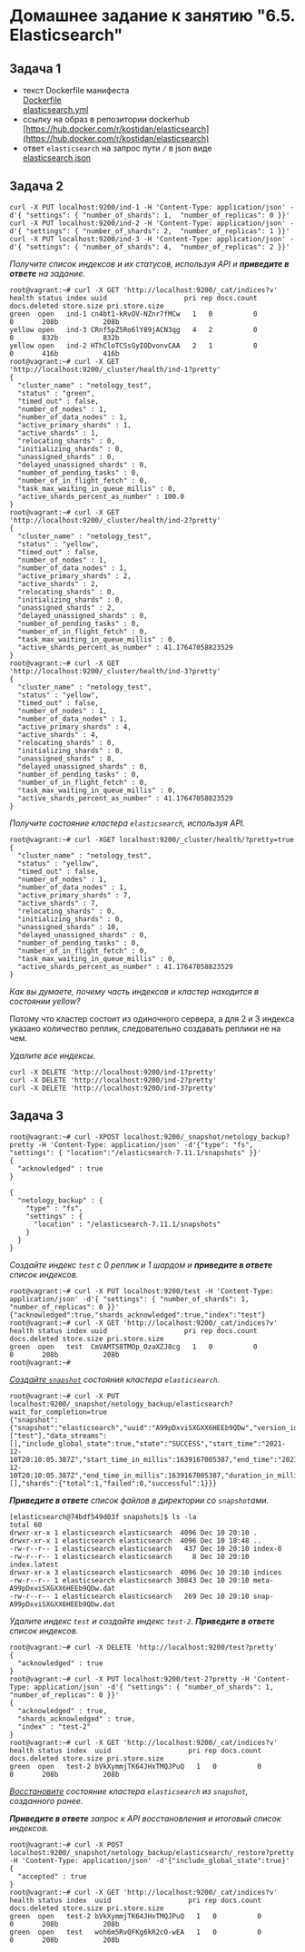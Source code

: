 # Домашнее задание к занятию "6.5. Elasticsearch"

## Задача 1

- текст Dockerfile манифеста  
[Dockerfile](assets/Dockerfile)  
[elasticsearch.yml](assets/elasticsearch.yml)
- ссылку на образ в репозитории dockerhub  
[https://hub.docker.com/r/kostidan/elasticsearch](https://hub.docker.com/r/kostidan/elasticsearch)
- ответ `elasticsearch` на запрос пути `/` в json виде  
[elasticsearch.json](assets/elasticsearch.json)

## Задача 2
```buildoutcfg
curl -X PUT localhost:9200/ind-1 -H 'Content-Type: application/json' -d'{ "settings": { "number_of_shards": 1,  "number_of_replicas": 0 }}'
curl -X PUT localhost:9200/ind-2 -H 'Content-Type: application/json' -d'{ "settings": { "number_of_shards": 2,  "number_of_replicas": 1 }}'
curl -X PUT localhost:9200/ind-3 -H 'Content-Type: application/json' -d'{ "settings": { "number_of_shards": 4,  "number_of_replicas": 2 }}'
```
*Получите список индексов и их статусов, используя API и **приведите в ответе** на задание.*
```buildoutcfg
root@vagrant:~# curl -X GET 'http://localhost:9200/_cat/indices?v'
health status index uuid                   pri rep docs.count docs.deleted store.size pri.store.size
green  open   ind-1 cn4bt1-kRvOV-NZnr7fMCw   1   0          0            0       208b           208b
yellow open   ind-3 CRnf5pZ5Ro6lY89jACN3qg   4   2          0            0       832b           832b
yellow open   ind-2 HThCloTCSsGyIODvonvCAA   2   1          0            0       416b           416b
root@vagrant:~# curl -X GET 'http://localhost:9200/_cluster/health/ind-1?pretty'
{
  "cluster_name" : "netology_test",
  "status" : "green",
  "timed_out" : false,
  "number_of_nodes" : 1,
  "number_of_data_nodes" : 1,
  "active_primary_shards" : 1,
  "active_shards" : 1,
  "relocating_shards" : 0,
  "initializing_shards" : 0,
  "unassigned_shards" : 0,
  "delayed_unassigned_shards" : 0,
  "number_of_pending_tasks" : 0,
  "number_of_in_flight_fetch" : 0,
  "task_max_waiting_in_queue_millis" : 0,
  "active_shards_percent_as_number" : 100.0
}
root@vagrant:~# curl -X GET 'http://localhost:9200/_cluster/health/ind-2?pretty'
{
  "cluster_name" : "netology_test",
  "status" : "yellow",
  "timed_out" : false,
  "number_of_nodes" : 1,
  "number_of_data_nodes" : 1,
  "active_primary_shards" : 2,
  "active_shards" : 2,
  "relocating_shards" : 0,
  "initializing_shards" : 0,
  "unassigned_shards" : 2,
  "delayed_unassigned_shards" : 0,
  "number_of_pending_tasks" : 0,
  "number_of_in_flight_fetch" : 0,
  "task_max_waiting_in_queue_millis" : 0,
  "active_shards_percent_as_number" : 41.17647058823529
}
root@vagrant:~# curl -X GET 'http://localhost:9200/_cluster/health/ind-3?pretty'
{
  "cluster_name" : "netology_test",
  "status" : "yellow",
  "timed_out" : false,
  "number_of_nodes" : 1,
  "number_of_data_nodes" : 1,
  "active_primary_shards" : 4,
  "active_shards" : 4,
  "relocating_shards" : 0,
  "initializing_shards" : 0,
  "unassigned_shards" : 8,
  "delayed_unassigned_shards" : 0,
  "number_of_pending_tasks" : 0,
  "number_of_in_flight_fetch" : 0,
  "task_max_waiting_in_queue_millis" : 0,
  "active_shards_percent_as_number" : 41.17647058823529
}

```
*Получите состояние кластера `elasticsearch`, используя API.*
```buildoutcfg
root@vagrant:~# curl -XGET localhost:9200/_cluster/health/?pretty=true
{
  "cluster_name" : "netology_test",
  "status" : "yellow",
  "timed_out" : false,
  "number_of_nodes" : 1,
  "number_of_data_nodes" : 1,
  "active_primary_shards" : 7,
  "active_shards" : 7,
  "relocating_shards" : 0,
  "initializing_shards" : 0,
  "unassigned_shards" : 10,
  "delayed_unassigned_shards" : 0,
  "number_of_pending_tasks" : 0,
  "number_of_in_flight_fetch" : 0,
  "task_max_waiting_in_queue_millis" : 0,
  "active_shards_percent_as_number" : 41.17647058823529
}
```
*Как вы думаете, почему часть индексов и кластер находится в состоянии yellow?*

Потому что кластер состоит из одиночного сервера, а для 2 и 3 индекса указано количество реплик, следовательно 
создавать реплики не на чем.  

*Удалите все индексы.*
```buildoutcfg
curl -X DELETE 'http://localhost:9200/ind-1?pretty'
curl -X DELETE 'http://localhost:9200/ind-2?pretty'
curl -X DELETE 'http://localhost:9200/ind-3?pretty'
```

## Задача 3

```buildoutcfg
root@vagrant:~# curl -XPOST localhost:9200/_snapshot/netology_backup?pretty -H 'Content-Type: application/json' -d'{"type": "fs", "settings": { "location":"/elasticsearch-7.11.1/snapshots" }}'
{
  "acknowledged" : true
}
```
```buildoutcfg
{
  "netology_backup" : {
    "type" : "fs",
    "settings" : {
      "location" : "/elasticsearch-7.11.1/snapshots"
    }
  }
}
```
*Создайте индекс `test` с 0 реплик и 1 шардом и **приведите в ответе** список индексов.*
```buildoutcfg
root@vagrant:~# curl -X PUT localhost:9200/test -H 'Content-Type: application/json' -d'{ "settings": { "number_of_shards": 1,  "number_of_replicas": 0 }}'
{"acknowledged":true,"shards_acknowledged":true,"index":"test"}
root@vagrant:~# curl -X GET 'http://localhost:9200/_cat/indices?v'
health status index uuid                   pri rep docs.count docs.deleted store.size pri.store.size
green  open   test  CmVAMTS8TMOp_OzaXZJ8cg   1   0          0            0       208b           208b
root@vagrant:~#
```
*[Создайте `snapshot`](https://www.elastic.co/guide/en/elasticsearch/reference/current/snapshots-take-snapshot.html) 
состояния кластера `elasticsearch`.*
```buildoutcfg
root@vagrant:~# curl -X PUT localhost:9200/_snapshot/netology_backup/elasticsearch?wait_for_completion=true
{"snapshot":{"snapshot":"elasticsearch","uuid":"A99pDxviSXGXX6HEEb9QDw","version_id":7110199,"version":"7.11.1","indices":["test"],"data_streams":[],"include_global_state":true,"state":"SUCCESS","start_time":"2021-12-10T20:10:05.387Z","start_time_in_millis":1639167005387,"end_time":"2021-12-10T20:10:05.387Z","end_time_in_millis":1639167005387,"duration_in_millis":0,"failures":[],"shards":{"total":1,"failed":0,"successful":1}}}

```
***Приведите в ответе** список файлов в директории со `snapshot`ами.*
```buildoutcfg
[elasticsearch@74bdf549d03f snapshots]$ ls -la
total 60
drwxr-xr-x 1 elasticsearch elasticsearch  4096 Dec 10 20:10 .
drwxr-xr-x 1 elasticsearch elasticsearch  4096 Dec 10 18:48 ..
-rw-r--r-- 1 elasticsearch elasticsearch   437 Dec 10 20:10 index-0
-rw-r--r-- 1 elasticsearch elasticsearch     8 Dec 10 20:10 index.latest
drwxr-xr-x 3 elasticsearch elasticsearch  4096 Dec 10 20:10 indices
-rw-r--r-- 1 elasticsearch elasticsearch 30843 Dec 10 20:10 meta-A99pDxviSXGXX6HEEb9QDw.dat
-rw-r--r-- 1 elasticsearch elasticsearch   269 Dec 10 20:10 snap-A99pDxviSXGXX6HEEb9QDw.dat
```
*Удалите индекс `test` и создайте индекс `test-2`. **Приведите в ответе** список индексов.*
```buildoutcfg
root@vagrant:~# curl -X DELETE 'http://localhost:9200/test?pretty'
{
  "acknowledged" : true
}
root@vagrant:~# curl -X PUT localhost:9200/test-2?pretty -H 'Content-Type: application/json' -d'{ "settings": { "number_of_shards": 1,  "number_of_replicas": 0 }}'
{
  "acknowledged" : true,
  "shards_acknowledged" : true,
  "index" : "test-2"
}
root@vagrant:~# curl -X GET 'http://localhost:9200/_cat/indices?v'
health status index  uuid                   pri rep docs.count docs.deleted store.size pri.store.size
green  open   test-2 bVkXymmjTK64JHxTMQJPuQ   1   0          0            0       208b           208b
```
*[Восстановите](https://www.elastic.co/guide/en/elasticsearch/reference/current/snapshots-restore-snapshot.html) 
состояние
кластера `elasticsearch` из `snapshot`, созданного ранее.*

***Приведите в ответе** запрос к API восстановления и итоговый список индексов.*
```buildoutcfg
root@vagrant:~# curl -X POST localhost:9200/_snapshot/netology_backup/elasticsearch/_restore?pretty -H 'Content-Type: application/json' -d'{"include_global_state":true}'
{
  "accepted" : true
}
root@vagrant:~# curl -X GET 'http://localhost:9200/_cat/indices?v'
health status index  uuid                   pri rep docs.count docs.deleted store.size pri.store.size
green  open   test-2 bVkXymmjTK64JHxTMQJPuQ   1   0          0            0       208b           208b
green  open   test   woh6m5RvQFKg6kR2cO-wEA   1   0          0            0       208b           208b
```